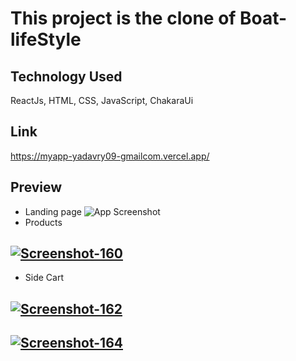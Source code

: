 # This project is the clone of Boat-lifeStyle

## Technology Used
 ReactJs,  HTML, CSS, JavaScript,  ChakaraUi 

## Link
https://myapp-yadavry09-gmailcom.vercel.app/

 ## Preview
  * Landing page
 ![App Screenshot](https://ibb.co/jvMkPGt][img]https://i.ibb.co/kg82s0Z/Screenshot-159.png)
 * Products
 ## <a href="https://ibb.co/Wtwm4yn"><img src="https://i.ibb.co/ZmPqp8d/Screenshot-160.png" alt="Screenshot-160" border="0" /></a>
 * Side Cart
 ## <a href="https://ibb.co/RSk5mQ2"><img src="https://i.ibb.co/N3d4PWx/Screenshot-162.png" alt="Screenshot-162" border="0" /></a>
 
 ## <a href="https://ibb.co/VLxFsk7"><img src="https://i.ibb.co/grd0xc5/Screenshot-164.png" alt="Screenshot-164" border="0" /></a>
